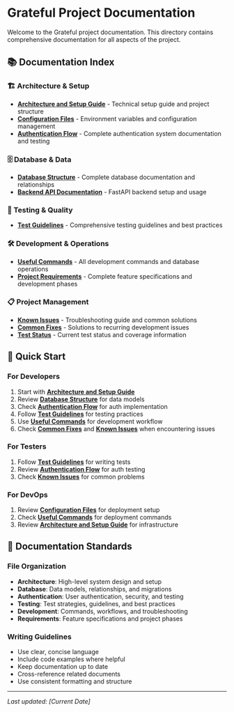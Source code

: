 # Grateful Project Documentation

Welcome to the Grateful project documentation. This directory contains comprehensive documentation for all aspects of the project.

## 📚 Documentation Index

### 🏗️ Architecture & Setup
- **[Architecture and Setup Guide](ARCHITECTURE_AND_SETUP.md)** - Technical setup guide and project structure
- **[Configuration Files](CONFIGURATION_FILES.md)** - Environment variables and configuration management
- **[Authentication Flow](AUTHENTICATION_FLOW.md)** - Complete authentication system documentation and testing

### 🗄️ Database & Data
- **[Database Structure](DATABASE_STRUCTURE.md)** - Complete database documentation and relationships
- **[Backend API Documentation](BACKEND_API_DOCUMENTATION.md)** - FastAPI backend setup and usage

### 🧪 Testing & Quality
- **[Test Guidelines](TEST_GUIDELINES.md)** - Comprehensive testing guidelines and best practices

### 🛠️ Development & Operations
- **[Useful Commands](USEFUL_COMMANDS.md)** - All development commands and database operations
- **[Project Requirements](GRATEFUL_PRD.md)** - Complete feature specifications and development phases

### 📋 Project Management
- **[Known Issues](KNOWN_ISSUES.md)** - Troubleshooting guide and common solutions
- **[Common Fixes](COMMON_FIXES.md)** - Solutions to recurring development issues
- **[Test Status](TESTS_STATUS.md)** - Current test status and coverage information

## 🚀 Quick Start

### For Developers
1. Start with **[Architecture and Setup Guide](ARCHITECTURE_AND_SETUP.md)**
2. Review **[Database Structure](DATABASE_STRUCTURE.md)** for data models
3. Check **[Authentication Flow](AUTHENTICATION_FLOW.md)** for auth implementation
4. Follow **[Test Guidelines](TEST_GUIDELINES.md)** for testing practices
5. Use **[Useful Commands](USEFUL_COMMANDS.md)** for development workflow
6. Check **[Common Fixes](COMMON_FIXES.md)** and **[Known Issues](KNOWN_ISSUES.md)** when encountering issues

### For Testers
1. Follow **[Test Guidelines](TEST_GUIDELINES.md)** for writing tests
2. Review **[Authentication Flow](AUTHENTICATION_FLOW.md)** for auth testing
3. Check **[Known Issues](KNOWN_ISSUES.md)** for common problems

### For DevOps
1. Review **[Configuration Files](CONFIGURATION_FILES.md)** for deployment setup
2. Check **[Useful Commands](USEFUL_COMMANDS.md)** for deployment commands
3. Review **[Architecture and Setup Guide](ARCHITECTURE_AND_SETUP.md)** for infrastructure

## 📝 Documentation Standards

### File Organization
- **Architecture**: High-level system design and setup
- **Database**: Data models, relationships, and migrations
- **Authentication**: User authentication, security, and testing
- **Testing**: Test strategies, guidelines, and best practices
- **Development**: Commands, workflows, and troubleshooting
- **Requirements**: Feature specifications and project phases

### Writing Guidelines
- Use clear, concise language
- Include code examples where helpful
- Keep documentation up to date
- Cross-reference related documents
- Use consistent formatting and structure

---

*Last updated: [Current Date]* 